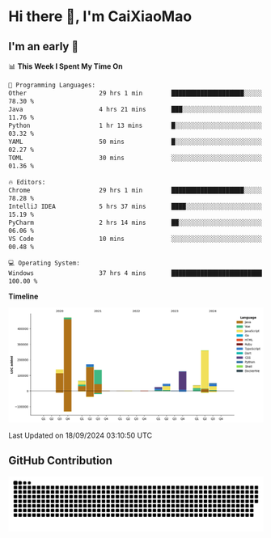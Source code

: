 # Hi there 👋, I'm CaiXiaoMao

## I'm an early 🐤
<!--START_SECTION:waka-->
📊 **This Week I Spent My Time On** 

```text
💬 Programming Languages: 
Other                    29 hrs 1 min        ████████████████████░░░░░   78.30 % 
Java                     4 hrs 21 mins       ███░░░░░░░░░░░░░░░░░░░░░░   11.76 % 
Python                   1 hr 13 mins        █░░░░░░░░░░░░░░░░░░░░░░░░   03.32 % 
YAML                     50 mins             █░░░░░░░░░░░░░░░░░░░░░░░░   02.27 % 
TOML                     30 mins             ░░░░░░░░░░░░░░░░░░░░░░░░░   01.36 % 

🔥 Editors: 
Chrome                   29 hrs 1 min        ████████████████████░░░░░   78.28 % 
IntelliJ IDEA            5 hrs 37 mins       ████░░░░░░░░░░░░░░░░░░░░░   15.19 % 
PyCharm                  2 hrs 14 mins       ██░░░░░░░░░░░░░░░░░░░░░░░   06.06 % 
VS Code                  10 mins             ░░░░░░░░░░░░░░░░░░░░░░░░░   00.48 % 

💻 Operating System: 
Windows                  37 hrs 4 mins       █████████████████████████   100.00 % 
```

**Timeline**

![Lines of Code chart](https://raw.githubusercontent.com/caixiaomao/caixiaomao/main/assets/bar_graph.png)


 Last Updated on 18/09/2024 03:10:50 UTC
<!--END_SECTION:waka-->

## GitHub Contribution
<picture>
  <source media="(prefers-color-scheme: dark)" srcset="/dist/snake/github-contribution-grid-snake-dark.svg" />
  <source media="(prefers-color-scheme: light)" srcset="/dist/snake/github-contribution-grid-snake.svg" />
  <img alt="github contribution grid snake animation" src="/dist/snake/github-contribution-grid-snake.svg" />
</picture>
